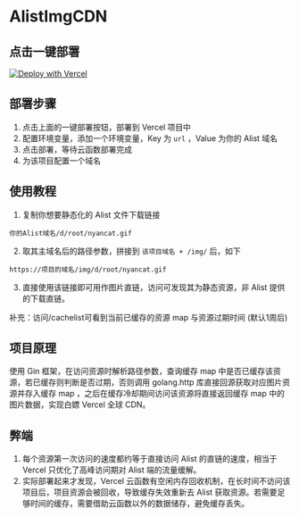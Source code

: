 # AlistImgCDN
## 点击一键部署
<p><a href="https://vercel.com/new/clone?repository-url=https://github.com/lveMonsi/AlistImgCDN" target="_blank" rel="noopener noreferrer"><img loading="lazy" src="https://vercel.com/button" alt="Deploy with Vercel"></a></p>

## 部署步骤
1. 点击上面的一键部署按钮，部署到 Vercel 项目中
2. 配置环境变量，添加一个环境变量，Key 为 `url` ，Value 为你的 Alist 域名
3. 点击部署，等待云函数部署完成
4. 为该项目配置一个域名

## 使用教程
1. 复制你想要静态化的 Alist 文件下载链接
```
你的Alist域名/d/root/nyancat.gif
```
2. 取其主域名后的路径参数，拼接到 `该项目域名 + /img/` 后，如下
```
https://项目的域名/img/d/root/nyancat.gif
```
3. 直接使用该链接即可用作图片直链，访问可发现其为静态资源，非 Alist 提供的下载直链。

补充：访问/cachelist可看到当前已缓存的资源 map 与资源过期时间 (默认1周后)

## 项目原理
使用 Gin 框架，在访问资源时解析路径参数，查询缓存 map 中是否已缓存该资源，若已缓存则判断是否过期，否则调用 golang.http 库直接回源获取对应图片资源并存入缓存 map ，之后在缓存冷却期间访问该资源将直接返回缓存 map 中的图片数据，实现白嫖 Vercel 全球 CDN。

## 弊端
1. 每个资源第一次访问的速度都约等于直接访问 Alist 的直链的速度，相当于 Vercel 只优化了高峰访问期对 Alist 端的流量缓解。
2. 实际部署起来才发现，Vercel 云函数有空闲内存回收机制，在长时间不访问该项目后，项目资源会被回收，导致缓存失效重新去 Alist 获取资源。若需要足够时间的缓存，需要借助云函数以外的数据储存，避免缓存丢失。